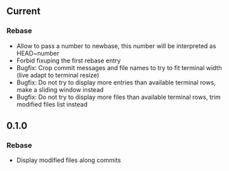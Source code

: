 ## Current
### Rebase
- Allow to pass a number to newbase, this number will be interpreted as HEAD~number
- Forbid fixuping the first rebase entry
- Bugfix: Crop commit messages and file names to try to fit terminal width (live adapt to terminal resize)
- Bugfix: Do not try to display more entries than available terminal rows, make a sliding window instead
- Bugfix: Do not try to display more files than available terminal rows, trim modified files list instead

## 0.1.0
### Rebase
- Display modified files along commits